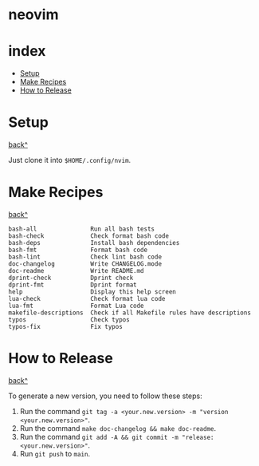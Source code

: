 # neovim

# index

- [Setup](#setup)
- [Make Recipes](#make-recipes)
- [How to Release](#how-to-release)

# Setup

[back^](#index)

Just clone it into `$HOME/.config/nvim`.

# Make Recipes

[back^](#index)

```
bash-all               Run all bash tests
bash-check             Check format bash code
bash-deps              Install bash dependencies
bash-fmt               Format bash code
bash-lint              Check lint bash code
doc-changelog          Write CHANGELOG.mode
doc-readme             Write README.md
dprint-check           Dprint check
dprint-fmt             Dprint format
help                   Display this help screen
lua-check              Check format lua code
lua-fmt                Format Lua code
makefile-descriptions  Check if all Makefile rules have descriptions
typos                  Check typos
typos-fix              Fix typos
```

# How to Release

[back^](#index)

To generate a new version, you need to follow these steps:

1. Run the command `git tag -a <your.new.version> -m "version <your.new.version>"`.
2. Run the command `make doc-changelog && make doc-readme`.
3. Run the command `git add -A && git commit -m "release: <your.new.version>"`.
4. Run `git push` to `main`.
